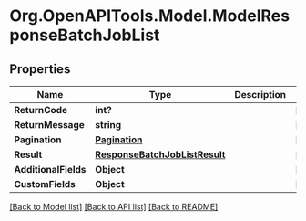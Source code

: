 # Org.OpenAPITools.Model.ModelResponseBatchJobList

## Properties

Name | Type | Description | Notes
------------ | ------------- | ------------- | -------------
**ReturnCode** | **int?** |  | [optional] 
**ReturnMessage** | **string** |  | [optional] 
**Pagination** | [**Pagination**](Pagination.md) |  | [optional] 
**Result** | [**ResponseBatchJobListResult**](ResponseBatchJobListResult.md) |  | [optional] 
**AdditionalFields** | **Object** |  | [optional] 
**CustomFields** | **Object** |  | [optional] 

[[Back to Model list]](../README.md#documentation-for-models) [[Back to API list]](../README.md#documentation-for-api-endpoints) [[Back to README]](../README.md)

